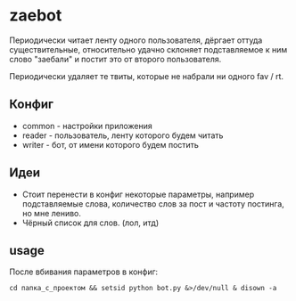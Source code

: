 # zaebot
Периодически читает ленту одного пользователя, дёргает оттуда существительные, относительно удачно склоняет подставляемое к ним слово "заебали" и постит это от второго пользователя.

Периодически удаляет те твиты, которые не набрали ни одного fav / rt.

## Конфиг
- common - настройки приложения
- reader - пользователь, ленту которого будем читать
- writer - бот, от имени которого будем постить

## Идеи
- Стоит перенести в конфиг некоторые параметры, например подставляемые слова, количество слов за пост и частоту постинга, но мне лениво.
- Чёрный список для слов. (лол, итд)

## usage
После вбивания параметров в конфиг:

    cd папка_с_проектом && setsid python bot.py &>/dev/null & disown -a
